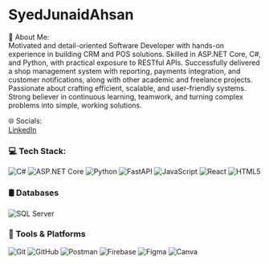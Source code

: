 # SyedJunaidAhsan
💫 About Me:  
Motivated and detail-oriented Software Developer with hands-on experience in building CRM and POS solutions. Skilled in ASP.NET Core, C#, and Python, with practical exposure to RESTful APIs. Successfully delivered a shop management system with reporting, payments integration, and customer notifications, along with other academic and freelance projects. Passionate about crafting efficient, scalable, and user-friendly systems. Strong believer in continuous learning, teamwork, and turning complex problems into simple, working solutions.  

🌐 Socials:  
[LinkedIn](https://www.linkedin.com/in/syed-junaid-ahsan-b91475244/)  

### 💻 Tech Stack:  
![C#](https://img.shields.io/badge/C%23-239120?style=for-the-badge&logo=c-sharp&logoColor=white)  ![ASP.NET Core](https://img.shields.io/badge/ASP.NET%20Core-512BD4?style=for-the-badge&logo=dotnet&logoColor=white)  ![Python](https://img.shields.io/badge/Python-3776AB?style=for-the-badge&logo=python&logoColor=white)  ![FastAPI](https://img.shields.io/badge/FastAPI-009688?style=for-the-badge&logo=fastapi&logoColor=white)  ![JavaScript](https://img.shields.io/badge/JavaScript-F7DF1E?style=for-the-badge&logo=javascript&logoColor=black)  ![React](https://img.shields.io/badge/React-20232A?style=for-the-badge&logo=react&logoColor=61DAFB)  ![HTML5](https://img.shields.io/badge/HTML5-E34F26?style=for-the-badge&logo=html5&logoColor=white)  

### 🛢️ Databases  
![SQL Server](https://img.shields.io/badge/Microsoft%20SQL%20Server-CC2927?style=for-the-badge&logo=microsoft-sql-server&logoColor=white)  

### 🔧 Tools & Platforms  
![Git](https://img.shields.io/badge/Git-F05032?style=for-the-badge&logo=git&logoColor=white)  ![GitHub](https://img.shields.io/badge/GitHub-181717?style=for-the-badge&logo=github&logoColor=white)  ![Postman](https://img.shields.io/badge/Postman-FF6C37?style=for-the-badge&logo=postman&logoColor=white)  ![Firebase](https://img.shields.io/badge/Firebase-FFCA28?style=for-the-badge&logo=firebase&logoColor=black)  ![Figma](https://img.shields.io/badge/Figma-F24E1E?style=for-the-badge&logo=figma&logoColor=white) ![Canva](https://img.shields.io/badge/Canva-00C4CC?style=for-the-badge&logo=canva&logoColor=white)  


